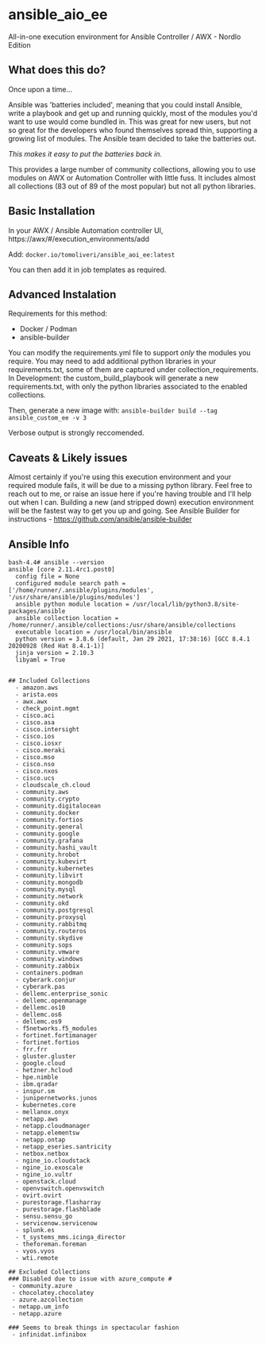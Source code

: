 # ansible_aio_ee
All-in-one execution environment for Ansible Controller / AWX - Nordlo Edition

## What does this do?

Once upon a time...

Ansible was 'batteries included', meaning that you could install Ansible, write a playbook and get up and running quickly, most of the modules you'd want to use would come bundled in. This was great for new users, but not so great for the developers who found themselves spread thin, supporting a growing list of modules. 
The Ansible team decided to take the batteries out. 

*This makes it easy to put the batteries back in.*

This provides a large number of community collections, allowing you to use modules on AWX or Automation Controller with little fuss. It includes almost all collections (83 out of 89 of the most popular) but not all python libraries.

## Basic Installation

In your AWX / Ansible Automation controller UI, https://awx/#/execution_environments/add

Add:
```docker.io/tomoliveri/ansible_aoi_ee:latest```

You can then add it in job templates as required.

## Advanced Instalation

Requirements for this method:
  - Docker / Podman
  - ansible-builder 

You can modify the requirements.yml file to support *only* the modules you require. 
You may need to add additional python libraries in your requirements.txt, some of them are captured under collection_requirements. 
In Development: the custom_build_playbook will generate a new requirements.txt, with only the python libraries associated to the enabled collections.

Then, generate a new image with:
```ansible-builder build --tag ansible_custom_ee -v 3```

Verbose output is strongly reccomended.

## Caveats & Likely issues

Almost certainly if you're using this execution environment and your required module fails, it will be due to a missing python library. 
Feel free to reach out to me, or raise an issue here if you're having trouble and I'll help out when I can. 
Building a new (and stripped down) execution environment will be the fastest way to get you up and going. 
See Ansible Builder for instructions - https://github.com/ansible/ansible-builder 

## Ansible Info

```docker run -t -i --rm tomoliveri/ansible_aoi_ee bash
bash-4.4# ansible --version
ansible [core 2.11.4rc1.post0] 
  config file = None
  configured module search path = ['/home/runner/.ansible/plugins/modules', '/usr/share/ansible/plugins/modules']
  ansible python module location = /usr/local/lib/python3.8/site-packages/ansible
  ansible collection location = /home/runner/.ansible/collections:/usr/share/ansible/collections
  executable location = /usr/local/bin/ansible
  python version = 3.8.6 (default, Jan 29 2021, 17:38:16) [GCC 8.4.1 20200928 (Red Hat 8.4.1-1)]
  jinja version = 2.10.3
  libyaml = True


## Included Collections
  - amazon.aws
  - arista.eos
  - awx.awx
  - check_point.mgmt
  - cisco.aci
  - cisco.asa
  - cisco.intersight
  - cisco.ios
  - cisco.iosxr
  - cisco.meraki
  - cisco.mso
  - cisco.nso
  - cisco.nxos
  - cisco.ucs
  - cloudscale_ch.cloud
  - community.aws
  - community.crypto
  - community.digitalocean
  - community.docker
  - community.fortios
  - community.general
  - community.google
  - community.grafana
  - community.hashi_vault
  - community.hrobot 
  - community.kubevirt
  - community.kubernetes
  - community.libvirt
  - community.mongodb
  - community.mysql
  - community.network
  - community.okd
  - community.postgresql
  - community.proxysql
  - community.rabbitmq
  - community.routeros 
  - community.skydive 
  - community.sops
  - community.vmware
  - community.windows
  - community.zabbix
  - containers.podman
  - cyberark.conjur
  - cyberark.pas
  - dellemc.enterprise_sonic
  - dellemc.openmanage
  - dellemc.os10
  - dellemc.os6
  - dellemc.os9
  - f5networks.f5_modules
  - fortinet.fortimanager
  - fortinet.fortios
  - frr.frr
  - gluster.gluster
  - google.cloud
  - hetzner.hcloud
  - hpe.nimble
  - ibm.qradar
  - inspur.sm
  - junipernetworks.junos
  - kubernetes.core
  - mellanox.onyx
  - netapp.aws
  - netapp.cloudmanager
  - netapp.elementsw
  - netapp.ontap
  - netapp_eseries.santricity
  - netbox.netbox
  - ngine_io.cloudstack
  - ngine_io.exoscale
  - ngine_io.vultr
  - openstack.cloud
  - openvswitch.openvswitch
  - ovirt.ovirt
  - purestorage.flasharray
  - purestorage.flashblade
  - sensu.sensu_go
  - servicenow.servicenow
  - splunk.es
  - t_systems_mms.icinga_director
  - theforeman.foreman
  - vyos.vyos
  - wti.remote

## Excluded Collections
### Disabled due to issue with azure_compute #
 - community.azure 
 - chocolatey.chocolatey 
 - azure.azcollection 
 - netapp.um_info
 - netapp.azure

### Seems to break things in spectacular fashion 
 - infinidat.infinibox 